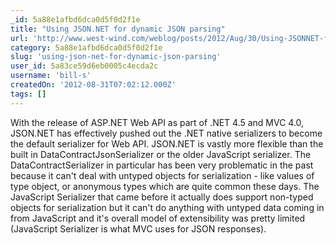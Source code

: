 ```yaml
---
_id: 5a88e1afbd6dca0d5f0d2f1e
title: "Using JSON.NET for dynamic JSON parsing"
url: 'http://www.west-wind.com/weblog/posts/2012/Aug/30/Using-JSONNET-for-dynamic-JSON-parsing'
category: 5a88e1afbd6dca0d5f0d2f1e
slug: 'using-json-net-for-dynamic-json-parsing'
user_id: 5a83ce59d6eb0005c4ecda2c
username: 'bill-s'
createdOn: '2012-08-31T07:02:12.000Z'
tags: []
---
```


With the release of ASP.NET Web API as part of .NET 4.5 and MVC 4.0, JSON.NET has effectively pushed out the .NET native serializers to become the default serializer for Web API. JSON.NET is vastly more flexible than the built in DataContractJsonSerializer or the older JavaScript serializer. The DataContractSerializer in particular has been very problematic in the past because it can't deal with untyped objects for serialization - like values of type object, or anonymous types which are quite common these days. The JavaScript Serializer that came before it actually does support non-typed objects for serialization but it can't do anything with untyped data coming in from JavaScript and it's overall model of extensibility was pretty limited (JavaScript Serializer is what MVC uses for JSON responses).
